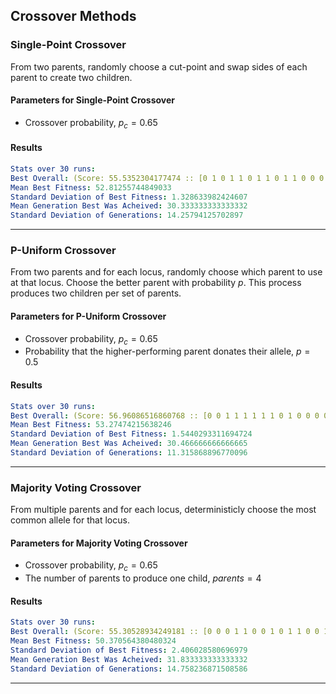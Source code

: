 
## Crossover Methods

### Single-Point Crossover

From two parents, randomly choose a cut-point and swap sides of each parent to create two children.

#### Parameters for Single-Point Crossover

* Crossover probability, $p_c = 0.65$

#### Results

```yaml
Stats over 30 runs:
Best Overall: (Score: 55.5352304177474 :: [0 1 0 1 1 0 1 1 0 1 1 0 0 0 0 0 0 0 0 0] => costing 39.49372651844115, 31)
Mean Best Fitness: 52.81255744849033
Standard Deviation of Best Fitness: 1.328633982424607
Mean Generation Best Was Acheived: 30.333333333333332
Standard Deviation of Generations: 14.25794125702897
```

----

### P-Uniform Crossover

From two parents and for each locus, randomly choose which parent to use at that locus. Choose the better parent with probability $p$. This process produces two children per set of parents.

#### Parameters for P-Uniform Crossover

* Crossover probability, $p_c = 0.65$
* Probability that the higher-performing parent donates their allele, $p = 0.5$

#### Results

```yaml
Stats over 30 runs:
Best Overall: (Score: 56.96086516860768 :: [0 0 1 1 1 1 1 1 0 1 0 0 0 0 0 0 0 0 0 0] => costing 39.99900703419182, 14)
Mean Best Fitness: 53.27474215638246
Standard Deviation of Best Fitness: 1.5440293311694724
Mean Generation Best Was Acheived: 30.466666666666665
Standard Deviation of Generations: 11.315868896770096
```

----

### Majority Voting Crossover

From multiple parents and for each locus, deterministicly choose the most common allele for that locus.

#### Parameters for Majority Voting Crossover

* Crossover probability, $p_c = 0.65$
* The number of parents to produce one child, $parents = 4$

#### Results

```yaml
Stats over 30 runs:
Best Overall: (Score: 55.30528934249181 :: [0 0 0 1 1 0 0 1 0 1 1 0 0 1 0 0 0 0 0 0] => costing 39.63564280822889, 7)
Mean Best Fitness: 50.370564380480324
Standard Deviation of Best Fitness: 2.406028580696979
Mean Generation Best Was Acheived: 31.833333333333332
Standard Deviation of Generations: 14.758236871508586
```

----
